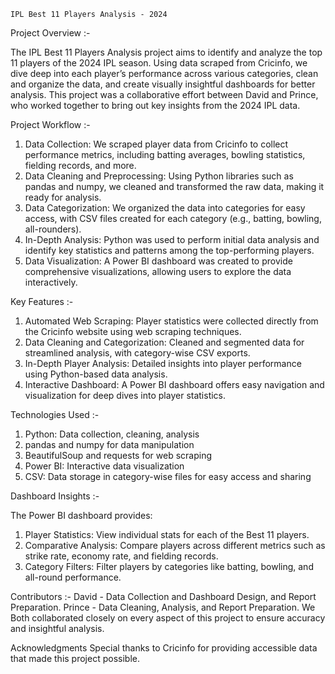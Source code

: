 ﻿    IPL Best 11 Players Analysis - 2024

Project Overview :-

The IPL Best 11 Players Analysis project aims to identify and analyze the top 11 players of the 2024 IPL season. Using data scraped from Cricinfo, we dive deep into each player’s performance across various categories, clean and organize the data, and create visually insightful dashboards for better analysis. This project was a collaborative effort between David and Prince, who worked together to bring out key insights from the 2024 IPL data.

Project Workflow :-
1. Data Collection: We scraped player data from Cricinfo to collect performance metrics, including batting averages, bowling statistics, fielding records, and more.
2. Data Cleaning and Preprocessing: Using Python libraries such as pandas and numpy, we cleaned and transformed the raw data, making it ready for analysis.
3. Data Categorization: We organized the data into categories for easy access, with CSV files created for each category (e.g., batting, bowling, all-rounders).
4. In-Depth Analysis: Python was used to perform initial data analysis and identify key statistics and patterns among the top-performing players.
5. Data Visualization: A Power BI dashboard was created to provide comprehensive visualizations, allowing users to explore the data interactively.

Key Features :-

1. Automated Web Scraping: Player statistics were collected directly from the Cricinfo website using web scraping techniques.
2. Data Cleaning and Categorization: Cleaned and segmented data for streamlined analysis, with category-wise CSV exports.
3. In-Depth Player Analysis: Detailed insights into player performance using Python-based data analysis.
4. Interactive Dashboard: A Power BI dashboard offers easy navigation and visualization for deep dives into player statistics.

Technologies Used :-

1. Python: Data collection, cleaning, analysis
2. pandas and numpy for data manipulation
3. BeautifulSoup and requests for web scraping
4. Power BI: Interactive data visualization
5. CSV: Data storage in category-wise files for easy access and sharing

Dashboard Insights :-

The Power BI dashboard provides:
1. Player Statistics: View individual stats for each of the Best 11 players.
2. Comparative Analysis: Compare players across different metrics such as strike rate, economy rate, and fielding records.
3. Category Filters: Filter players by categories like batting, bowling, and all-round performance.

Contributors :-
David - Data Collection and Dashboard Design, and Report Preparation.
Prince - Data Cleaning, Analysis, and Report Preparation.
We Both collaborated closely on every aspect of this project to ensure accuracy and insightful analysis.

Acknowledgments
Special thanks to Cricinfo for providing accessible data that made this project possible.
